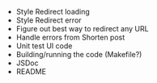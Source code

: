 * Style Redirect loading
* Style Redirect error
* Figure out best way to redirect any URL
* Handle errors from Shorten post
* Unit test UI code
* Building/running the code (Makefile?)
* JSDoc
* README